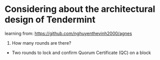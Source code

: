 # Considering about the architectural design of Tendermint
learning from: https://github.com/nghuyenthevinh2000/agnes

1. How many rounds are there?
* Two rounds to lock and confirm Quorum Certificate (QC) on a block